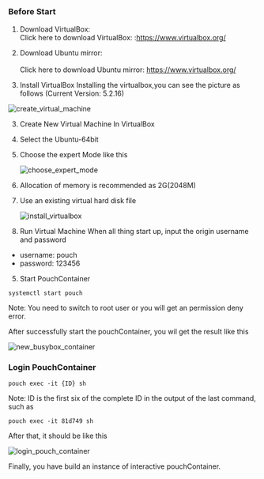 ##
### Before Start
  1. Download VirtualBox: </br>
   Click here to download VirtualBox: :https://www.virtualbox.org/
   
  2. Download Ubuntu mirror: </br>  
  Click here to download Ubuntu mirror:
  https://www.virtualbox.org/

2. Install VirtualBox
  Installing the virtualbox,you can see the picture as follows (Current Version: 5.2.16)

  ![create_virtual_machine](https://user-images.githubusercontent.com/16412949/43110939-36cdadcc-8f21-11e8-9885-b753198d88f4.jpg)

3. Create New Virtual Machine In VirtualBox
  1. Select the Ubuntu-64bit
  2. Choose the expert Mode like this

        ![choose_expert_mode](https://user-images.githubusercontent.com/16412949/43111016-aa1b2de0-8f21-11e8-9f29-de836d764583.jpg)

  3. Allocation of memory is recommended as 2G(2048M)
  4. Use an existing virtual hard disk file

        ![install_virtualbox](https://user-images.githubusercontent.com/16412949/43110952-484f870a-8f21-11e8-84c3-38a45957ee7b.jpg)

4. Run Virtual Machine
  When all thing start up, input the origin username and password
  + username: pouch
  + password: 123456

5. Start PouchContainer

  ```
  systemctl start pouch
  ```

  Note: You need to switch to root user or you will get an permission deny error.

  After successfully start the pouchContainer, you wil get the result like this

  ![new_busybox_container](https://user-images.githubusercontent.com/16412949/43078533-539592b2-8ebd-11e8-8254-66aa56f12775.PNG)

### Login PouchContainer

  ```
  pouch exec -it {ID} sh
  ```

  Note: ID is the first six of the complete ID in the output of the last command, such as

  ```
  pouch exec -it 81d749 sh
  ```

  After that, it should be like this

  ![login_pouch_container](https://user-images.githubusercontent.com/16412949/43078850-2ab70938-8ebe-11e8-8c39-bbf9121f7dfb.PNG)

  Finally, you have build an instance of interactive pouchContainer.

